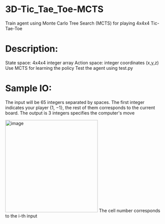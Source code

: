 # 3D-Tic_Tae_Toe-MCTS
Train agent using Monte Carlo Tree Search (MCTS) for playing 4x4x4 Tic-Tae-Toe

# Description:
State space: 4x4x4 integer array
Action space: integer coordinates (x,y,z)
Use MCTS for learning the policy
Test the agent using test.py

# Sample IO:
The input will be 65 integers separated by spaces. The first integer indicates your player {1, −1}, the rest of them corresponds to the current board.
The output is 3 integers specifies the computer's move

<img width="294" alt="image" src="https://user-images.githubusercontent.com/62368552/178413904-3867736c-a9fe-4514-8c49-414b0c0223cc.png">
The cell number corresponds to the i-th input
